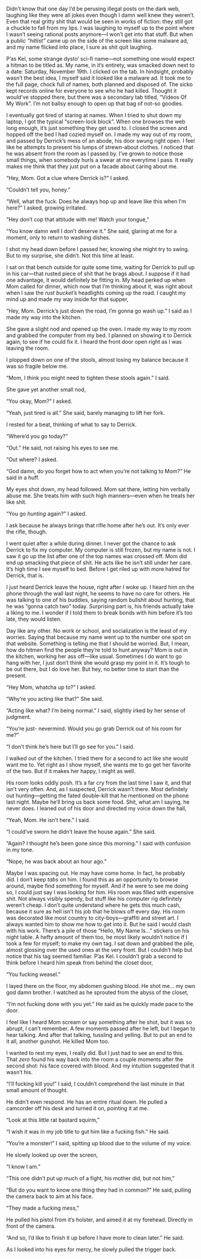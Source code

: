  

Didn’t know that one day I’d be perusing illegal posts on the dark web, laughing like they were all jokes even though I damn well knew they weren’t. Even that real gritty shit that would be seen in works of fiction: they still got a chuckle to fall from my lips. I was laughing to myself up to the point where I wasn’t seeing rational posts anymore—I won’t get into that stuff. But when a public *“hitlist”* came up on the side of the screen like some malware ad, and my name flicked into place, I sure as shit quit laughing.

P’as Kel, some strange dysto’ sci-fi name—not something one would expect a hitman to be titled as. My name, in it’s entirety, was smacked down next to a date: Saturday, November 19th. I clicked on the tab. In hindsight, probably wasn’t the best idea, I myself said it looked like a malware ad. It took me to the full page, chock full of names, both planned and disposed of. The sicko kept records online for everyone to see who he had killed. Thought it would’ve stopped there, but there was a secondary tab titled, “Videos Of My Work”. I’m not ballsy enough to open up that bag of not-so goodies.

I eventually got tired of staring at names. When I tried to shut down my laptop, I got the typical “screen-lock block”. When one browses the web long enough, it’s just something they get used to. I closed the screen and hopped off the bed I had cozied myself on. I made my way out of my room, and passed by Derrick’s mess of an abode, his door swung right open. I feel like he attempts to present his lumps of strewn-about clothes. I noticed that he was absent from the room as I passed by. I’ve grown to notice those small things, when somebody hurls a swear at me everytime I pass. It really makes me think that they just put on a facade about caring about me. 

“Hey, Mom. Got a clue where Derrick is?” I asked.

“Couldn’t tell you, honey.” 

“Well, what the fuck. Does he always hop up and leave like this when I’m here?” I asked, growing irritated.

“Hey don’t cop that attitude with me! Watch your tongue,” 

“You know damn well I don’t deserve it.” She said, glaring at me for a moment, only to return to washing dishes. 

I shot my head down before I passed her, knowing she might try to swing. But to my surprise, she didn’t. Not this time at least.

I sat on that bench outside for quite some time, waiting for Derrick to pull up in his car—that rusted piece of shit that he brags about. I suppose if it had one advantage, it would definitely be fitting in. My head perked up when Mom called for dinner, which now that I’m thinking about it, was right about when I saw the *rust bucket’s* headlights coming up the road. I caught my mind up and made my way inside for that supper,

“Hey, Mom. Derrick’s just down the road, I’m gonna go wash up.” I said as I made my way into the kitchen.

She gave a slight nod and opened up the oven. I made my way to my room and grabbed the computer from my bed. I planned on showing it to Derrick again, to see if he could fix it. I heard the front door open right as I was leaving the room. 

I plopped down on one of the stools, almost losing my balance because it was so fragile below me. 

“Mom, I think you might need to tighten these stools again.” I said.

She gave yet another small nod,

“You okay, Mom?” I asked.

“Yeah, just tired is all.” She said, barely managing to lift her fork.

I rested for a beat, thinking of what to say to Derrick.

“Where’d you go today?” 

“Out.” He said, not raising his eyes to see me.

“Out where? I asked. 

“God damn, do you forget how to act when you’re not talking to Mom?” He said in a huff. 

My eyes shot down, my head followed. Mom sat there, letting him verbally abuse me. She treats him with such high manners—even when he treats her like shit.

“You go *hunting* again?” I asked.

I ask because he always brings that rifle home after he’s out. It’s only ever the rifle, though. 

I went quiet after a while during dinner. I never got the chance to ask Derrick to fix my computer. My computer is still frozen, but my name is not. I saw it go up the list after one of the top names was crossed off. Mom did end up smacking that piece of shit. He acts like he isn’t still under her care. It’s high time I see myself to bed. Before I get riled up with more hatred for Derrick, that is.

I just heard Derrick leave the house, right after I woke up. I heard him on the phone through the wall last night, he seems to have no care for others. He was talking to one of his buddies, saying random bullshit about hunting, that he was “gonna catch two” today. Surprising part is, his friends actually take a liking to me. I wonder if I told them to break bonds with him before it’s too late, they would listen.

Day like any other. No work or school, and socialization is the least of my worries. Saying that because my name went up to the number one spot on that website. Something is telling me that I should be worried. But, I mean, how do hitmen find the people they’re told to hunt anyway? Mom is out in the kitchen, working her ass off—like usual. Sometimes I do want to go hang with her, I just don’t think she would grasp my point in it. It’s tough to be out there, but I do love her. But hey, no better time to start than the present.

“Hey Mom, whatcha up to?” I asked.

“Why’re you acting like that?” She said.

“Acting like what? I’m being normal.” I said, slightly irked by her sense of judgment.

“You’re just- nevermind. Would you go grab Derrick out of his room for me?” 

“I don’t think he’s here but I’ll go see for you.” I said.

I walked out of the kitchen. I tried there for a second to act like she would want me to. Yet right as I show myself, she wants me to go get her favorite of the two. But if it makes her happy, I might as well. 

His room looks oddly posh. It’s a far cry from the last time I saw it, and that isn’t very often. And, as I suspected, Derrick wasn’t there. Most definitely out hunting—getting the fated double-kill that he mentioned on the phone last night. Maybe he’ll bring us back some food. Shit, what am I saying, he never does. I leaned out of his door and directed my voice down the hall,

“Yeah, Mom. He isn’t here.” I said.

“I could’ve sworn he didn’t leave the house again.” She said.

“Again? I thought he’s been gone since this morning.” I said with confusion in my tone.

“Nope, he was back about an hour ago.” 

Maybe I was spacing out. He may have come home. In fact, he probably did. I don’t keep *tabs* on him. I found this as an opportunity to browse around, maybe find something for myself. And if he were to see me doing so, I could just say I was looking for him. His room was filled with expensive shit. Not always visibly spendy, but stuff like his computer rig definitely weren’t cheap. I don’t quite understand where he gets this much cash, because it sure as hell isn’t his job that he blows off every day. His room was decorated like most country to city-boys—graffiti and street art. I always wanted him to show me how to get into it. But he said I would clash with his work. There’s a pile of those “Hello, My Name Is…” stickers on his night table. A hefty amount of them too, he most likely wouldn’t notice if I took a few for myself; to make my own tag. I sat down and grabbed the pile, almost glossing over the used ones at the very front. But I couldn’t help but notice that his tag seemed familiar. P’as Kel. I couldn’t grab a second to think before I heard him speak from behind the closet door,

“You fucking weasel.”

I layed there on the floor, my abdomen gushing blood. He shot me… my own god damn brother. I watched as he sprouted from the abyss of the closet,

“I’m not fucking done with you yet.” He said as he quickly made pace to the door.

I feel like I heard Mom scream or say something after he shot, but it was so abrupt, I can’t remember. A few moments passed after he left, but I began to hear talking. And after that talking, tussling and yelling. But to put an end to it all, another gunshot. He killed Mom too.

I wanted to rest my eyes, I really did. But I just had to see an end to this. That *zero* found his way back into the room a couple moments after the second shot: his face covered with blood. And my intuition suggested that it wasn’t his. 

“I’ll fucking kill you!” I said, I couldn’t comprehend the last minute in that small amount of thought.

He didn’t even respond. He has an entire ritual down. He pulled a camcorder off his desk and turned it on, pointing it at me. 

“Look at this little rat bastard squirm,” 

“I wish it was in my job title to gut him like a fucking fish.” He said.

“You’re a monster!” I said, spitting up blood due to the volume of my voice.

He slowly looked up over the screen,

“I know I am.”

“This one didn’t put up much of a fight, his mother did, but not him,” 

“But do you want to know one thing they had in common?” He said, pulling the camera back to aim at his face.

“They made a fucking mess,”

He pulled his pistol from it’s holster, and aimed it at my forehead. Directly in front of the camera.

“And so, I’d like to finish it up before I have more to clean later.” He said.

As I looked into his eyes for mercy, he slowly pulled the trigger back.